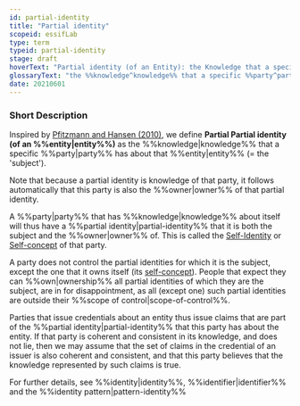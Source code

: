 ```yaml
---
id: partial-identity
title: "Partial identity"
scopeid: essifLab
type: term
typeid: partial-identity
stage: draft
hoverText: "Partial identity (of an Entity): the Knowledge that a specific Party (= the Owner of the partial identity) has about that Entity (= the 'subject' of the partial identity)."
glossaryText: "the %%knowledge^knowledge%% that a specific %%party^party%% (= the %%owner^owner%% of the partial identity) has about that %%entity^entity%% (= the 'subject' of the partial identity)."
date: 20210601
---
```


### Short Description
Inspired by [Pfitzmann and Hansen (2010)](https://dud.inf.tu-dresden.de/literatur/Anon_Terminology_v0.34.pdf), we define **Partial Partial identity (of an %%entity|entity%%)** as the %%knowledge|knowledge%% that a specific %%party|party%% has about that %%entity|entity%% (= the 'subject').

Note that because a partial identity is knowledge of that party, it follows automatically that this party is also the %%owner|owner%% of that partial identity.

A %%party|party%% that has %%knowledge|knowledge%% about itself will thus have a %%partial identity|partial-identity%% that it is both the subject and the %%owner|owner%% of. This is called the [Self-Identity](https://en.wikipedia.org/wiki/Self-concept) or [Self-concept](https://en.wikipedia.org/wiki/Self-concept) of that party.





A party does not control the partial identities for which it is the subject, except the one that it owns itself (its [self-concept](https://en.wikipedia.org/wiki/Self-concept)). People that expect they can %%own|ownership%% all partial identities of which they are the subject, are in for disappointment, as all (except one) such partial identities are outside their %%scope of control|scope-of-control%%.

Parties that issue credentials about an entity thus issue claims that are part of the %%partial identity|partial-identity%% that this party has about the entity. If that party is coherent and consistent in its knowledge, and does not lie, then we may assume that the set of claims in the credential of an issuer is also coherent and consistent, and that this party believes that the knowledge represented by such claims is true.

For further details, see %%identity|identity%%, %%identifier|identifier%% and the %%identity pattern|pattern-identity%%
